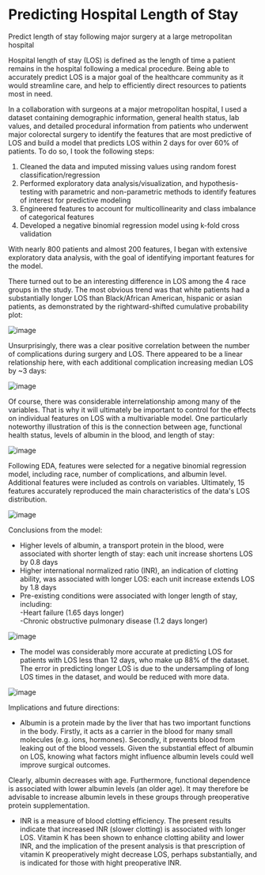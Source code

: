 # Predicting Hospital Length of Stay
Predict length of stay following major surgery at a large metropolitan hospital

Hospital length of stay (LOS) is defined as the length of time a patient remains in the hospital following a medical procedure. Being able to accurately predict LOS is a major goal of the healthcare community as it would streamline care, and help to efficiently direct resources to patients most in need.  

In a collaboration with surgeons at a major metropolitan hospital, I used a dataset containing demographic information, general health status, lab values, and detailed procedural information
from patients who underwent major colorectal surgery to identify the features that are most predictive of LOS and build a model that predicts LOS within 2 days for over 60% of patients. To do so, I took the following steps:

1) Cleaned the data and imputed missing values using random forest classification/regression
2) Performed exploratory data analysis/visualization, and hypothesis-testing with parametric and non-parametric methods
to identify features of interest for predictive modeling
3) Engineered features to account for multicollinearity and class imbalance of categorical features
4) Developed a negative binomial regression model using k-fold cross validation


With nearly 800 patients and almost 200 features, I began with extensive exploratory data analysis, with the goal of identifying important
features for the model.


There turned out to be an interesting difference in LOS among the 4 race groups in the study. The most obvious trend was that white patients had
a substantially longer LOS than Black/African American, hispanic or asian patients, as demonstrated by the rightward-shifted cumulative probability plot:

![image](https://user-images.githubusercontent.com/89553765/212777042-c0d5aedd-050d-4ca0-8540-e81786c0240b.png)

Unsurprisingly, there was a clear positive correlation between the number of complications during surgery and LOS. There appeared to be a linear
relationship here, with each additional complication increasing median LOS by ~3 days:

![image](https://user-images.githubusercontent.com/89553765/212780762-15d01331-42db-465a-8fd9-adcddd2b1fe1.png)

Of course, there was considerable interrelationship among many of the variables. That is why it will ultimately be important to control for the effects on individual features on LOS with a multivariable model. One particularly noteworthy illustration of this is the connection
between age, functional health status, levels of albumin in the blood, and length of stay:

![image](https://user-images.githubusercontent.com/89553765/197847978-c4479edc-d8c3-4b23-9a86-1b45dec62197.png)


Following EDA, features were selected for a negative binomial regression model, including race, number of complications, and albumin level. Additional features were included as controls on variables. Ultimately, 15 features accurately reproduced the main characteristics of the data's LOS distribution.

![image](https://user-images.githubusercontent.com/89553765/197885769-83942a66-670e-4b1f-939a-daf9dc0c2cdc.png)


Conclusions from the model:

- Higher levels of albumin, a transport protein in the blood, were associated with shorter length of stay: each unit increase 
shortens LOS by 0.8 days
- Higher international normalized ratio (INR), an indication of clotting ability, was associated with longer LOS: each unit increase 
extends LOS by 1.8 days
- Pre-existing conditions were associated with longer length of stay, including:  
      -Heart failure (1.65 days longer)  
      -Chronic obstructive pulmonary disease (1.2 days longer)
      
![image](https://user-images.githubusercontent.com/89553765/212435818-4a58de21-f0ec-41e8-b165-becff6990bc4.png)
    
- The model was considerably more accurate at predicting LOS for patients with LOS less than 12 days, who make up 88% of the 
dataset. 
    The error in predicting longer LOS is due to the undersampling of long LOS times in the dataset, and would be reduced with more data.
    
![image](https://user-images.githubusercontent.com/89553765/198186332-6b6d062c-f143-4530-a0c5-44f0b34eff98.png)



Implications and future directions:

- Albumin is a protein made by the liver that has two important functions in the body. Firstly, it acts as a carrier
in the blood for many small molecules (e.g. ions, hormones). Secondly, it prevents blood from leaking out of the blood
vessels. Given the substantial effect of albumin on LOS, knowing what factors might influence albumin levels could well
improve surgical outcomes. 


 Clearly, albumin decreases with age. Furthermore, functional dependence is associated with lower albumin levels (an older age). It may 
 therefore be advisable to increase albumin levels in these groups through preoperative protein supplementation.

- INR is a measure of blood clotting efficiency. The present results indicate that increased INR (slower clotting) is associated
with longer LOS. Vitamin K has been shown to enhance clotting ability and lower INR, and the implication of the present analysis 
is that prescription of vitamin K preoperatively might decrease LOS, perhaps substantially, and is indicated for those with 
hight preoperative INR.

